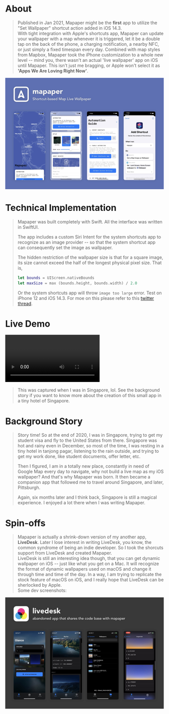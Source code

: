 # About
> Published in Jan 2021, Mapaper might be the **first** app to utilize the "Set Wallpaper" shortcut action added in iOS 14.3.  
> With tight integration with Apple's shortcuts app, Mapaper can update your wallpaper with a map whenever it is triggered, let it be a double tap on the back of the phone, a charging notification, a nearby NFC, or just simply a fixed timespan every day. Combined with map styles from Mapbox, Mapaper took the iPhone customization to a whole new level -- mind you, there wasn't an actual 'live wallpaper' app on iOS until Mapaper.
> This isn't just me bragging, or Apple won't select it as **'Apps We Are Loving Right Now'**.  

![](banner.jpg)

# Technical Implementation
> Mapaper was built completely with Swift. All the interface was written in SwiftUI. 
> 
> The app includes a custom Siri Intent for the system shortcuts app to recognize as an image provider -- 
> so that the system shortcut app can consequently set the image as wallpaper.
> 
> The hidden restriction of the wallpaper size is that for a square image, its size cannot exceed the half of the longest physical pixel size. That is, 
> ```Swift
> let bounds = UIScreen.nativeBounds
> let maxSize = max (bounds.height, bounds.width) / 2.0
> ``` 
> 
> Or the system shortcuts app will throw `image too large` error. Test on iPhone 12 and iOS 14.3. For moe on this please refer to this [twitter thread](https://twitter.com/JustZht/status/1343601307446210570). 

# Live Demo
<video class="video-js vjs-default-skin vjs-big-play-centered" controls data='{ "fluid": true, "techOrder": ["youtube"], "sources": [{ "type": "video/youtube", "src": "https://youtu.be/nTjN_pdrpYA"}] }' > </video>

> This was captured when I was in Singapore, lol. See the background story if you want to know more about the creation of this small app in a tiny hotel of Singapore.

# Background Story
> Story time! So at the end of 2020, I was in Singapore, trying to get my student visa and fly to the United States from there. Singapore was hot and rainy even in December,
> so most of the time, I was resting in a tiny hotel in tanjong pagar, listening to the rain outside, and trying to get my work done, like student documents, offer letter, etc.
> 
> Then I figured, I am in a totally new place, constantly in need of Google Map every day to navigate, why not build a live map as my iOS wallpaper?
> And that's why Mapaper was born. It then became a companion app that followed me to travel around Singapore, and later, Pittsburgh.
> 
> Again, six months later and I think back, Singapore is still a magical experience. I enjoyed a lot there when I was writing Mapaper. 

# Spin-offs
> Mapaper is actually a shrink-down version of my another app, **LiveDesk**. Later I lose interest in writing LiveDesk, you know, the common syndrome of being an indie developer.
> So I took the shorcuts support from LiveDesk and created Mapaper.  
> LiveDesk is still an interesting idea though, that you can get dynamic wallpaper on iOS -- just like what you get on a Mac. It will recognize the format of dynamic wallpapers used on macOS and change it through time and time of the day. In a way, I am trying to replicate the stock feature of macOS on iOS, and I really hope that LiveDesk can be sherlocked by Apple.  
> Some dev screenshots:

![](livedesk.jpg)